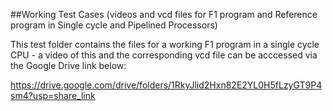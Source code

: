 ##Working Test Cases (videos and vcd files for F1 program and Reference program in Single cycle and Pipelined Processors)

This test folder contains the files for a working F1 program in a single cycle CPU - a video of this and the corresponding vcd file can be acccessed via the Google Drive link below: 

https://drive.google.com/drive/folders/1RkyJlid2Hxn82E2YL0H5fLzyGT9P4sm4?usp=share_link

